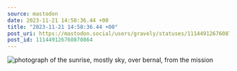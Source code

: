 ```yaml
---
source: mastodon
date: 2023-11-21 14:58:36.44 +00
title: "2023-11-21 14:58:36.44 +00"
post_uri: https://mastodon.social/users/gravely/statuses/111449126760870864
post_id: 111449126760870864
---
```




![photograph of the sunrise, mostly sky, over bernal, from the mission](/images/111449126516651589.jpeg)

